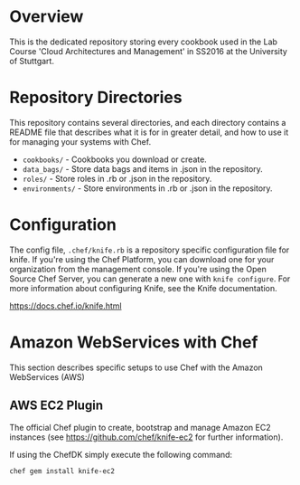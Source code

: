 # Overview

This is the dedicated repository storing every cookbook used in the Lab Course 'Cloud Architectures and Management' in SS2016 at the University of Stuttgart.

# Repository Directories

This repository contains several directories, and each directory contains a README file that describes what it is for in greater detail, and how to use it for managing your systems with Chef.

* `cookbooks/` - Cookbooks you download or create.
* `data_bags/` - Store data bags and items in .json in the repository.
* `roles/` - Store roles in .rb or .json in the repository.
* `environments/` - Store environments in .rb or .json in the repository.

# Configuration

The config file, `.chef/knife.rb` is a repository specific configuration file for knife. If you're using the Chef Platform, you can download one for your organization from the management console. If you're using the Open Source Chef Server, you can generate a new one with `knife configure`. For more information about configuring Knife, see the Knife documentation.

https://docs.chef.io/knife.html

# Amazon WebServices with Chef

This section describes specific setups to use Chef with the Amazon WebServices (AWS)

## AWS EC2 Plugin

The official Chef plugin to create, bootstrap and manage Amazon EC2 instances (see https://github.com/chef/knife-ec2 for further information).

If using the ChefDK simply execute the following command:

`chef gem install knife-ec2`


